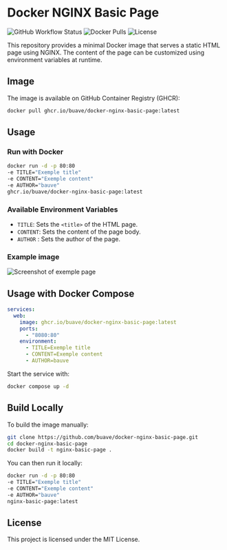 # Docker NGINX Basic Page

![GitHub Workflow Status](https://img.shields.io/github/actions/workflow/status/buave/docker-nginx-basic-page/docker-publish.yml?branch=main)
![Docker Pulls](https://img.shields.io/docker/pulls/ghcr.io/buave/docker-nginx-basic-page?label=GHCR%20pulls)
![License](https://img.shields.io/github/license/buave/docker-nginx-basic-page)

This repository provides a minimal Docker image that serves a static HTML page using NGINX. The content of the page can be customized using environment variables at runtime.

## Image

The image is available on GitHub Container Registry (GHCR):

```bash
docker pull ghcr.io/buave/docker-nginx-basic-page:latest
```

## Usage

### Run with Docker

```bash
docker run -d -p 80:80  
-e TITLE="Exemple title"  
-e CONTENT="Exemple content"  
-e AUTHOR="bauve"
ghcr.io/buave/docker-nginx-basic-page:latest
````

### Available Environment Variables

- `TITLE`: Sets the `<title>` of the HTML page.
- `CONTENT`: Sets the content of the page body.
- `AUTHOR` : Sets the author of the page.

### Example image

![Screenshot of exemple page](screenshot/exemple.png)

## Usage with Docker Compose

```yaml
services:
  web:
    image: ghcr.io/buave/docker-nginx-basic-page:latest
    ports:
      - "8080:80"
    environment:
      - TITLE=Exemple title
      - CONTENT=Exemple content
      - AUTHOR=bauve
````

Start the service with:

```bash
docker compose up -d
```

## Build Locally

To build the image manually:

```bash
git clone https://github.com/buave/docker-nginx-basic-page.git
cd docker-nginx-basic-page
docker build -t nginx-basic-page .
```

You can then run it locally:

```bash
docker run -d -p 80:80  
-e TITLE="Exemple title"  
-e CONTENT="Exemple content"  
-e AUTHOR="bauve"
nginx-basic-page:latest
```

## License

This project is licensed under the MIT License.

